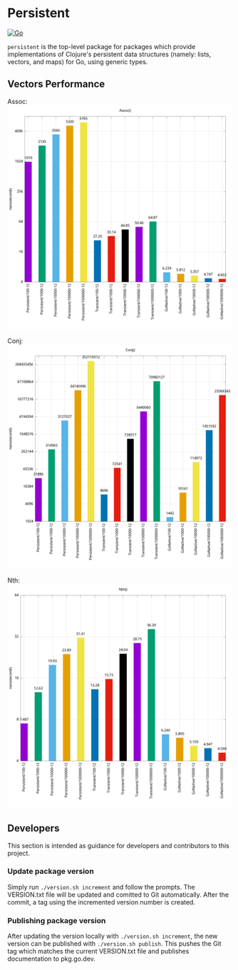 # Persistent

[![Go](https://github.com/toddgaunt/persistent/actions/workflows/go.yml/badge.svg)](https://github.com/toddgaunt/persistent/actions/workflows/go.yml)

`persistent` is the top-level package for packages which provide
implementations of Clojure's persistent data structures (namely: lists,
vectors, and maps) for Go, using generic types.

## Vectors Performance

Assoc:
![Assoc Performance Graph](./vectors/benchmark/assoc.png)

Conj:
![Conj Performance Graph](./vectors/benchmark/conj.png)

Nth:
![Nth Performance Graph](./vectors/benchmark/nth.png)


## Developers
This section is intended as guidance for developers and contributors to this
project.
### Update package version
Simply run `./version.sh increment` and follow the prompts. The VERSION.txt
file will be updated and comitted to  Git automatically. After the commit, a
tag using the incremented version number is created.
### Publishing package version
After updating the version locally with `./version.sh increment`, the new version
can be published with `./version.sh publish`. This pushes the Git tag which matches
the current VERSION.txt file and publishes documentation to pkg.go.dev.
